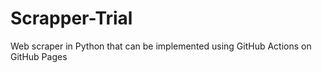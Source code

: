 # Scrapper-Trial
Web scraper in Python that can be implemented using GitHub Actions on GitHub Pages

